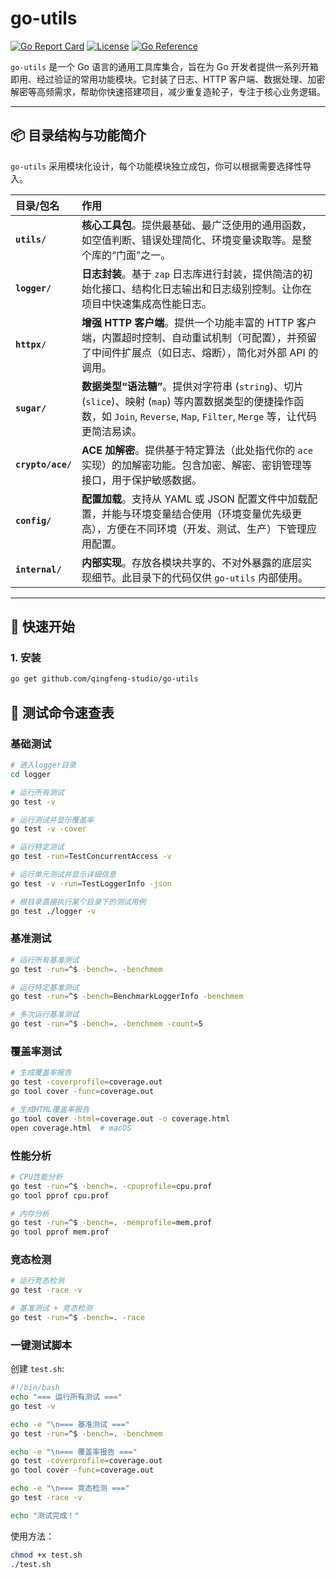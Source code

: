 # go-utils

[![Go Report Card](https://goreportcard.com/badge/github.com/qingfeng-studio/go-utils)](https://goreportcard.com/report/github.com/qingfeng-studio/go-utils)
[![License](https://img.shields.io/badge/License-MIT-blue.svg)](LICENSE)
[![Go Reference](https://pkg.go.dev/badge/github.com/qingfeng-studio/go-utils.svg)](https://pkg.go.dev/github.com/qingfeng-studio/go-utils)

`go-utils` 是一个 Go 语言的通用工具库集合，旨在为 Go 开发者提供一系列开箱即用、经过验证的常用功能模块。它封装了日志、HTTP 客户端、数据处理、加密解密等高频需求，帮助你快速搭建项目，减少重复造轮子，专注于核心业务逻辑。

---

## 📦 目录结构与功能简介

`go-utils` 采用模块化设计，每个功能模块独立成包，你可以根据需要选择性导入。

| 目录/包名 | 作用 |
| :--- | :--- |
| **`utils/`** | **核心工具包**。提供最基础、最广泛使用的通用函数，如空值判断、错误处理简化、环境变量读取等。是整个库的“门面”之一。 |
| **`logger/`** | **日志封装**。基于 `zap` 日志库进行封装，提供简洁的初始化接口、结构化日志输出和日志级别控制。让你在项目中快速集成高性能日志。 |
| **`httpx/`** | **增强 HTTP 客户端**。提供一个功能丰富的 HTTP 客户端，内置超时控制、自动重试机制（可配置），并预留了中间件扩展点（如日志、熔断），简化对外部 API 的调用。 |
| **`sugar/`** | **数据类型“语法糖”**。提供对字符串 (`string`)、切片 (`slice`)、映射 (`map`) 等内置数据类型的便捷操作函数，如 `Join`, `Reverse`, `Map`, `Filter`, `Merge` 等，让代码更简洁易读。 |
| **`crypto/ace/`** | **ACE 加解密**。提供基于特定算法（此处指代你的 `ace` 实现）的加解密功能。包含加密、解密、密钥管理等接口，用于保护敏感数据。 |
| **`config/`** | **配置加载**。支持从 YAML 或 JSON 配置文件中加载配置，并能与环境变量结合使用（环境变量优先级更高），方便在不同环境（开发、测试、生产）下管理应用配置。 |
| **`internal/`** | **内部实现**。存放各模块共享的、不对外暴露的底层实现细节。此目录下的代码仅供 `go-utils` 内部使用。 |

---

## 🚀 快速开始

### 1. 安装

```bash
go get github.com/qingfeng-studio/go-utils
```

## 🧪 测试命令速查表

### 基础测试

```bash
# 进入logger目录
cd logger

# 运行所有测试
go test -v

# 运行测试并显示覆盖率
go test -v -cover

# 运行特定测试
go test -run=TestConcurrentAccess -v

# 运行单元测试并显示详细信息
go test -v -run=TestLoggerInfo -json

# 根目录直接执行某个目录下的测试用例
go test ./logger -v
```

### 基准测试

```bash
# 运行所有基准测试
go test -run=^$ -bench=. -benchmem

# 运行特定基准测试
go test -run=^$ -bench=BenchmarkLoggerInfo -benchmem

# 多次运行基准测试
go test -run=^$ -bench=. -benchmem -count=5
```

### 覆盖率测试

```bash
# 生成覆盖率报告
go test -coverprofile=coverage.out
go tool cover -func=coverage.out

# 生成HTML覆盖率报告
go tool cover -html=coverage.out -o coverage.html
open coverage.html  # macOS
```

### 性能分析

```bash
# CPU性能分析
go test -run=^$ -bench=. -cpuprofile=cpu.prof
go tool pprof cpu.prof

# 内存分析
go test -run=^$ -bench=. -memprofile=mem.prof
go tool pprof mem.prof
```

### 竞态检测

```bash
# 运行竞态检测
go test -race -v

# 基准测试 + 竞态检测
go test -run=^$ -bench=. -race
```

### 一键测试脚本

创建 `test.sh`:

```bash
#!/bin/bash
echo "=== 运行所有测试 ==="
go test -v

echo -e "\n=== 基准测试 ==="
go test -run=^$ -bench=. -benchmem

echo -e "\n=== 覆盖率报告 ==="
go test -coverprofile=coverage.out
go tool cover -func=coverage.out

echo -e "\n=== 竞态检测 ==="
go test -race -v

echo "测试完成！"
```

使用方法：
```bash
chmod +x test.sh
./test.sh
```